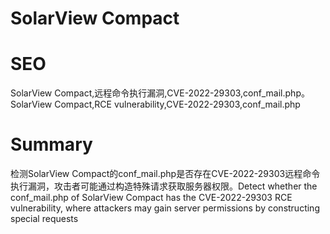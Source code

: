 # SolarView Compact
# SEO
SolarView Compact,远程命令执行漏洞,CVE-2022-29303,conf_mail.php。SolarView Compact,RCE vulnerability,CVE-2022-29303,conf_mail.php
# Summary
检测SolarView Compact的conf_mail.php是否存在CVE-2022-29303远程命令执行漏洞，攻击者可能通过构造特殊请求获取服务器权限。Detect whether the conf_mail.php of SolarView Compact has the CVE-2022-29303 RCE vulnerability, where attackers may gain server permissions by constructing special requests
